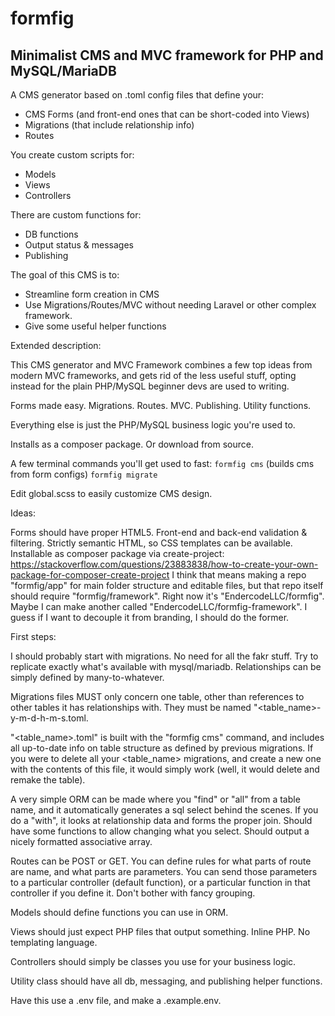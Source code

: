 # formfig
## Minimalist CMS and MVC framework for PHP and MySQL/MariaDB

A CMS generator based on .toml config files that define your:

- CMS Forms (and front-end ones that can be short-coded into Views)
- Migrations (that include relationship info)
- Routes

You create custom scripts for:

- Models
- Views
- Controllers

There are custom functions for:

- DB functions
- Output status & messages
- Publishing

The goal of this CMS is to:

- Streamline form creation in CMS
- Use Migrations/Routes/MVC without needing Laravel or other complex framework.
- Give some useful helper functions

Extended description:

This CMS generator and MVC Framework combines a few top ideas from modern MVC
frameworks, and gets rid of the less useful stuff, opting instead for the plain
PHP/MySQL beginner devs are used to writing.

Forms made easy. Migrations. Routes. MVC. Publishing. Utility functions.

Everything else is just the PHP/MySQL business logic you're used to.

Installs as a composer package. Or download from source.

A few terminal commands you'll get used to fast:
`formfig cms` (builds cms from form configs)
`formfig migrate`

Edit global.scss to easily customize CMS design.

Ideas:

Forms should have proper HTML5.
Front-end and back-end validation & filtering.
Strictly semantic HTML, so CSS templates can be available.
Installable as composer package via create-project: https://stackoverflow.com/questions/23883838/how-to-create-your-own-package-for-composer-create-project
I think that means making a repo "formfig/app" for main folder structure and editable files, but that repo itself should require "formfig/framework". Right now it's "EndercodeLLC/formfig". Maybe I can make another called "EndercodeLLC/formfig-framework". I guess if I want to decouple it from branding, I should do the former.

First steps:

I should probably start with migrations. No need for all the fakr stuff. Try to
replicate exactly what's available with mysql/mariadb. Relationships can be simply
defined by many-to-whatever.

Migrations files MUST only concern one table, other than references to other
tables it has relationships with. They must be named "<table_name>-y-m-d-h-m-s.toml.

"<table_name>.toml" is built with the "formfig cms" command, and includes all
up-to-date info on table structure as defined by previous migrations. If you were
to delete all your <table_name> migrations, and create a new one with the contents
of this file, it would simply work (well, it would delete and remake the table).

A very simple ORM can be made where you "find" or "all" from a table name, and
it automatically generates a sql select behind the scenes. If you do a "with",
it looks at relationship data and forms the proper join. Should have some
functions to allow changing what you select. Should output a nicely formatted
associative array.

Routes can be POST or GET. You can define rules for what parts of route are
name, and what parts are parameters. You can send those parameters to a
particular controller (default function), or a particular function in that
controller if you define it. Don't bother with fancy grouping.

Models should define functions you can use in ORM. 

Views should just expect PHP files that output something. Inline PHP.
No templating language.

Controllers should simply be classes you use for your business logic.

Utility class should have all db, messaging, and publishing helper functions.

Have this use a .env file, and make a .example.env.
